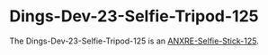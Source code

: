 # Dings-Dev-23-Selfie-Tripod-125

The Dings-Dev-23-Selfie-Tripod-125 is an [ANXRE-Selfie-Stick-125](20010005.md).

